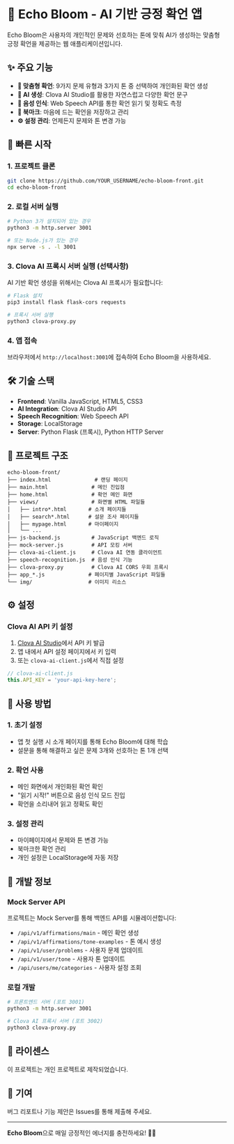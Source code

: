 # 🌸 Echo Bloom - AI 기반 긍정 확언 앱

Echo Bloom은 사용자의 개인적인 문제와 선호하는 톤에 맞춰 AI가 생성하는 맞춤형 긍정 확언을 제공하는 웹 애플리케이션입니다.

## ✨ 주요 기능

- **🎯 맞춤형 확언**: 9가지 문제 유형과 3가지 톤 중 선택하여 개인화된 확언 생성
- **🤖 AI 생성**: Clova AI Studio를 활용한 자연스럽고 다양한 확언 문구
- **🎤 음성 인식**: Web Speech API를 통한 확언 읽기 및 정확도 측정
- **🔖 북마크**: 마음에 드는 확언을 저장하고 관리
- **⚙️ 설정 관리**: 언제든지 문제와 톤 변경 가능

## 🚀 빠른 시작

### 1. 프로젝트 클론

```bash
git clone https://github.com/YOUR_USERNAME/echo-bloom-front.git
cd echo-bloom-front
```

### 2. 로컬 서버 실행

```bash
# Python 3가 설치되어 있는 경우
python3 -m http.server 3001

# 또는 Node.js가 있는 경우
npx serve -s . -l 3001
```

### 3. Clova AI 프록시 서버 실행 (선택사항)

AI 기반 확언 생성을 위해서는 Clova AI 프록시가 필요합니다:

```bash
# Flask 설치
pip3 install flask flask-cors requests

# 프록시 서버 실행
python3 clova-proxy.py
```

### 4. 앱 접속

브라우저에서 `http://localhost:3001`에 접속하여 Echo Bloom을 사용하세요.

## 🛠️ 기술 스택

- **Frontend**: Vanilla JavaScript, HTML5, CSS3
- **AI Integration**: Clova AI Studio API
- **Speech Recognition**: Web Speech API
- **Storage**: LocalStorage
- **Server**: Python Flask (프록시), Python HTTP Server

## 📁 프로젝트 구조

```
echo-bloom-front/
├── index.html              # 랜딩 페이지
├── main.html              # 메인 진입점
├── home.html              # 확언 메인 화면
├── views/                 # 화면별 HTML 파일들
│   ├── intro*.html       # 소개 페이지들
│   ├── search*.html      # 설문 조사 페이지들
│   ├── mypage.html       # 마이페이지
│   └── ...
├── js-backend.js          # JavaScript 백엔드 로직
├── mock-server.js         # API 모킹 서버
├── clova-ai-client.js     # Clova AI 연동 클라이언트
├── speech-recognition.js  # 음성 인식 기능
├── clova-proxy.py         # Clova AI CORS 우회 프록시
├── app_*.js              # 페이지별 JavaScript 파일들
└── img/                  # 이미지 리소스
```

## ⚙️ 설정

### Clova AI API 키 설정

1. [Clova AI Studio](https://clovastudio.stream.ntruss.com/)에서 API 키 발급
2. 앱 내에서 API 설정 페이지에서 키 입력
3. 또는 `clova-ai-client.js`에서 직접 설정

```javascript
// clova-ai-client.js
this.API_KEY = 'your-api-key-here';
```

## 🎯 사용 방법

### 1. 초기 설정
- 앱 첫 실행 시 소개 페이지를 통해 Echo Bloom에 대해 학습
- 설문을 통해 해결하고 싶은 문제 3개와 선호하는 톤 1개 선택

### 2. 확언 사용
- 메인 화면에서 개인화된 확언 확인
- "읽기 시작!" 버튼으로 음성 인식 모드 진입
- 확언을 소리내어 읽고 정확도 확인

### 3. 설정 관리
- 마이페이지에서 문제와 톤 변경 가능
- 북마크한 확언 관리
- 개인 설정은 LocalStorage에 자동 저장

## 🔧 개발 정보

### Mock Server API

프로젝트는 Mock Server를 통해 백엔드 API를 시뮬레이션합니다:

- `/api/v1/affirmations/main` - 메인 확언 생성
- `/api/v1/affirmations/tone-examples` - 톤 예시 생성
- `/api/v1/user/problems` - 사용자 문제 업데이트
- `/api/v1/user/tone` - 사용자 톤 업데이트
- `/api/users/me/categories` - 사용자 설정 조회

### 로컬 개발

```bash
# 프론트엔드 서버 (포트 3001)
python3 -m http.server 3001

# Clova AI 프록시 서버 (포트 3002)
python3 clova-proxy.py
```

## 📝 라이센스

이 프로젝트는 개인 프로젝트로 제작되었습니다.

## 🤝 기여

버그 리포트나 기능 제안은 Issues를 통해 제출해 주세요.

---

**Echo Bloom**으로 매일 긍정적인 에너지를 충전하세요! 🌸✨
